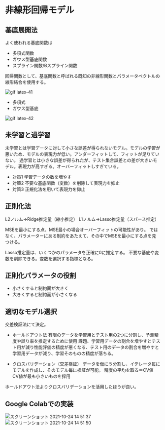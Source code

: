 # 非線形回帰モデル

## 基底展開法
よく使われる基底関数は
- 多項式関数
- ガウス型基底関数
- スプライン関数/Bスプライン関数

回帰関数として、基底関数と呼ばれる既知の非線形関数とパラメータベクトルの線形結合を使用する。

![gif latex-41](https://user-images.githubusercontent.com/85814165/138572727-4c417808-1e68-44c7-b503-53f2091efe56.gif)

- 多項式
- ガウス型基底

![gif latex-42](https://user-images.githubusercontent.com/85814165/138573065-1f52554a-4d54-4f65-8fc2-7fed8f71f5dd.gif)

## 未学習と過学習
未学習とは学習データに対して小さな誤差が得られないモデル。モデルの学習が悪いため、モデルの表現力が低い。アンダーフィットして、フィットが足りていない。
過学習とは小さな誤差が得られたが、テスト集合誤差との差が大きいモデル。表現力が高すぎる。オーバーフィットしすぎている。
- 対策1 学習データの数を増やす
- 対策2 不要な基底関数（変数）を削除して表現力を抑止
- 対策3 正規化法を用いて表現力を抑止

## 正則化法
L2ノルム→Ridge推定量（縮小推定）
L1ノルム→Lasso推定量（スパース推定）

MSEを最小にする点、MSE最小の場合オーバーフィットの可能性があり。
ではなく、パラメーターにある制約をあたえて、その中でMSEを最小にする点を見つける。

Lasso推定量は、いくつかのパラメータを正確に0に推定する。
不要な基底や変数を削除できる。変数を選択する指標となる。

## 正則化パラメータの役割
- 小さくすると制約面が大きく
- 大きくすると制約面が小さくなる

## 適切なモデル選択
交差検証法にて決定。

- ホールドアウト法
有限のデータを学習用とテスト用の2つに分割し、予測精度や誤り率を推定するために使用
課題、学習用データの割合を増やすとテスト用が減り性能評価の精度が悪くなる、テスト用のデータの割合を増やすと学習用データが減り、学習そのものの精度が落ちる。

- クロスバリデーション（交差検証）
データを仮に５分割し、イテレータ毎にモデルを作成し、そのモデル毎に検証が可能。
精度の平均を取る＝CV値
CV値が最も小さいものを採用

ホールドアウト法よりクロスバリデーションを活用したほうが良い。

## Google Colabでの実装

![スクリーンショット 2021-10-24 14 51 37](https://user-images.githubusercontent.com/85814165/138582660-be15dd42-cfb2-4e3a-bc0b-32b8f0cd69d5.png)
![スクリーンショット 2021-10-24 14 51 50](https://user-images.githubusercontent.com/85814165/138582662-e8d85dca-bae6-49a3-bb3f-1937bc888f28.png)




